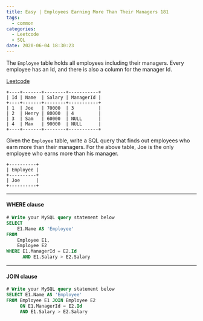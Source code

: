 ```yaml
---
title: Easy | Employees Earning More Than Their Managers 181
tags:
  - common
categories:
  - Leetcode
  - SQL
date: 2020-06-04 18:30:23
---
```


The `Employee` table holds all employees including their managers. Every employee has an Id, and there is also a column for the manager Id.

[Leetcode](https://leetcode.com/problems/employees-earning-more-than-their-managers/)

<!--more-->

```
+----+-------+--------+-----------+
| Id | Name  | Salary | ManagerId |
+----+-------+--------+-----------+
| 1  | Joe   | 70000  | 3         |
| 2  | Henry | 80000  | 4         |
| 3  | Sam   | 60000  | NULL      |
| 4  | Max   | 90000  | NULL      |
+----+-------+--------+-----------+
```

Given the `Employee` table, write a SQL query that finds out employees who earn more than their managers. For the above table, Joe is the only employee who earns more than his manager.

```
+----------+
| Employee |
+----------+
| Joe      |
+----------+
```

---

#### WHERE clause 

```sql
# Write your MySQL query statement below
SELECT 
    E1.Name AS 'Employee'
FROM 
    Employee E1,
    Employee E2
WHERE E1.ManagerId = E2.Id
      AND E1.Salary > E2.Salary
```

---

#### JOIN clause

```sql
# Write your MySQL query statement below
SELECT E1.Name AS 'Employee'
FROM Employee E1 JOIN Employee E2
     ON E1.ManagerId = E2.Id
     AND E1.Salary > E2.Salary
```



